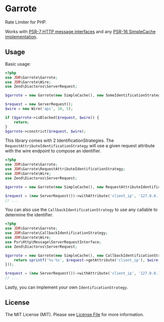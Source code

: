 # Garrote
Rate Limiter for PHP.

Works with [PSR-7 HTTP message interfaces][link-psr-7] and any [PSR-16 SimpleCache implementation][link-psr-16].

## Usage

Basic usage:
```php
<?php
use JDR\Garrote\Garrote;
use JDR\Garrote\Wire;
use Zend\Diactoros\ServerRequest;

$garrote = new Garrote(new SimpleCache(), new SomeIdentificationStrategy());

$request = new ServerRequest();
$wire = new Wire('api', 10, 5);

if ($garrote->isBlocked($request, $wire)) {
    return;
}
$garrote->constrict($request, $wire);
```

This library comes with 2 IdentificationStrategies. The `RequestAttributeIdentificationStrategy` will use a given request attribute with the wire endpoint to compose an identifier.
```php
<?php
use JDR\Garrote\Garrote;
use JDR\Garrote\RequestAttributeIdentificationStrategy;
use JDR\Garrote\Wire;
use Zend\Diactoros\ServerRequest;

$garrote = new Garrote(new SimpleCache(), new RequestAttributeIdentificationStrategy('client_ip'));

$request = (new ServerRequest())->withAttribute('client_ip', '127.0.0.1');
// ...
```

You can also use the `CallbackIdentificationStrategy` to use any callable to determine the identifier.

```php
<?php
use JDR\Garrote\Garrote;
use JDR\Garrote\CallbackIdentificationStrategy;
use JDR\Garrote\Wire;
use Psr\Http\Message\ServerRequestInterface;
use Zend\Diactoros\ServerRequest;

$garrote = new Garrote(new SimpleCache(), new CallbackIdentificationStrategy(function (ServerRequestInterface $request, Wire $wire) {
    return sprintf('%s-%s', $request->getAttribute('client_ip'), $wire->getEndpoint());
}));

$request = (new ServerRequest())->withAttribute('client_ip', '127.0.0.1');
// ...
```

Lastly, you can implement your own `IdentificationStrategy`.

## License
The MIT License (MIT). Please see [License File](LICENSE) for more information.

[link-psr-7]: http://www.php-fig.org/psr/psr-7/
[link-psr-15]: https://github.com/php-fig/fig-standards/tree/master/proposed/http-middleware
[link-psr-16]: http://www.php-fig.org/psr/psr-16/

